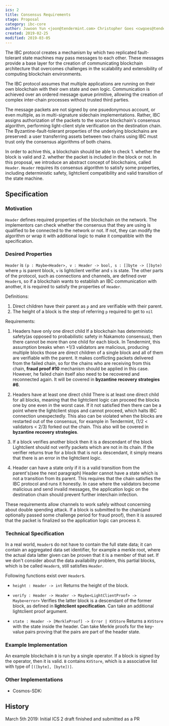 ```yaml
---
ics: 2
title: Consensus Requirements
stage: Proposal
category: ibc-core
author: Juwoon Yun <joon@tendermint.com> Christopher Goes <cwgoes@tendermint.com>
created: 2019-02-25
modified: 2019-03-05
---
```


The IBC protocol creates a mechanism by which two replicated fault-tolerant state machines may pass messages to each other. These messages provide a base layer for the creation of communicating blockchain architecture that overcomes challenges in the scalability and extensibility of computing blockchain environments.

The IBC protocol assumes that multiple applications are running on their own blockchain with their own state and own logic. Communication is achieved over an ordered message queue primitive, allowing the creation of complex inter-chain processes without trusted third parties.

The message packets are not signed by one psuedonymous account, or even multiple, as in multi-signature sidechain implementations. Rather, IBC assigns authorization of the packets to the source blockchain's consensus algorithm, performing light-client style verification on the destination chain. The Byzantine-fault-tolerant properties of the underlying blockchains are preserved: a user transferring assets between two chains using IBC must trust only the consensus algorithms of both chains.

In order to achive this, a blockchain should be able to check 1. whether the block is valid and 2. whether the packet is included in the block or not. In this proposal, we introduce an abstract concept of blockchains, called `Header`. `Header` requires its consensus algorithm to satisfy some properties, including deterministic safety, lightclient compatibility and valid transition of the state machine.

## Specification

### Motivation

`Header` defines required properties of the blockchain on the network. The implementors can check whether the consensus that they are using is qualified to be connected to the network or not. If not, they can modify the algorithm or wrap it with additional logic to make it compatible with the specification.

### Desired Properties

`Header` is `(p : Maybe<Header>, v : Header -> bool, s : []byte -> []byte)` where `p` is parent block, `v` is lightclient verifier and `s` is state. The other parts of the protocol, such as connections and channels, are defined over `Header`s, so if a blockchain wants to establish an IBC communication with another, it is required to satisfy the properties of `Header`. 

Definitions:

1. Direct children have their parent as `p` and are verifiable with their parent.
2. The height of a block is the step of referring `p` required to get to `nil`

Requirements:

1. Headers have only one direct child
If a blockchain has deterministic safety(as opposed to probabilistic safety in Nakamoto consensus), then there cannot be more than one child for each block. In Tendermint, this assumption breaks when +1/3 validators are malicious, producing multiple blocks those are direct children of a single block and all of them are verifiable with the parent. It makes conflicting packets delivered from the failed chain, so for the chains who are receiving from this chain, **fraud proof #10** mechanism should be applied in this case. However, he failed chain itself also need to be recovered and reconnected again. It will be covered in **byzantine recovery strategies #6**.

2. Headers have at least one direct child
There is at least one direct child for all blocks, meaning that the lightclient logic can proceed the blocks one by one even in the worst case. If it not satisfied then there can be a point where the lightclient stops and cannot proceed, which halts IBC connection unexpectedly. This also can be violated when the blocks are restarted out of the consensus, for example in Tendermint, (1/2 < validators < 2/3) forked out the chain. This also will be covered in **byzantine recovery strategies**.

3. If a block verifies another block then it is a descendant of the block
Lightclient should not verify packets which are not in its chain. If the verifier returns true for a block that is not a descendant, it simply means that there is an error in the lightclient logic.

4. Header can have a state only if it is a valid transition from the parent's(see the next paragraph)
Header cannot have a state which is not a transition from its parent. This requires that the chain satisfies the IBC protocol and runs it honestly. In case where the validators become malicious and send invalid messages, the application logic on the destination chain should prevent further interchain infection.
 
These requirements allow channels to work safely without concerning about double spending attack. 
If a block is submitted to the chain(and optionally passed some challenge period for fraud proof), then it is assured that the packet is finalized so the application logic can process it.

### Technical Specification

In a real world, `Header`s do not have to contain the full state data; it can contain an aggregated data set identifier, for example a merkle root, where the actual data latter given can be proven that it is a member of that set. If we don't consider about the data availability problem, this partial blocks, which is be called `Header`s, still satisfies `Header`.

Following functions exist over `Header`s.

* `height : Header -> int`
Returns the height of the block.

* `verify : Header -> Header -> Maybe<LightClientProof> -> Maybe<error>`
Verifies the latter block is a descendant of the former block, as defined in **lightclient specification**. Can take an additional lightclient proof argument.

* `state : Header -> [MerkleProof] -> Error | KVStore`
Returns a `KVStore` with the state inside the header. Can take Merkle proofs for the key-value pairs proving that the pairs are part of the header state.

### Example Implementation

An example blockchain `B` is run by a single operator. If a block is signed by the operator, then it is valid. `B` contains `KVStore`, which is a associative list with type of `[([byte], [byte])]`.  

### Other Implementations

* Cosmos-SDK: [](https://github.com/cosmos/cosmos-sdk/x/ibc)  

## History 

March 5th 2019: Initial ICS 2 draft finished and submitted as a PR
